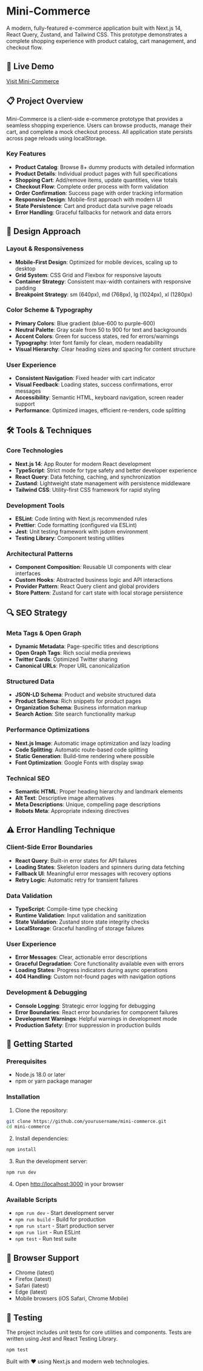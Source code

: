 # Mini-Commerce

A modern, fully-featured e-commerce application built with Next.js 14, React Query, Zustand, and Tailwind CSS. This prototype demonstrates a complete shopping experience with product catalog, cart management, and checkout flow.

## 🚀 Live Demo

[Visit Mini-Commerce](https://mini-commerce-theta-hazel.vercel.app/)

## 📋 Project Overview

Mini-Commerce is a client-side e-commerce prototype that provides a seamless shopping experience. Users can browse products, manage their cart, and complete a mock checkout process. All application state persists across page reloads using localStorage.

### Key Features

- **Product Catalog**: Browse 8+ dummy products with detailed information
- **Product Details**: Individual product pages with full specifications
- **Shopping Cart**: Add/remove items, update quantities, view totals
- **Checkout Flow**: Complete order process with form validation
- **Order Confirmation**: Success page with order tracking information
- **Responsive Design**: Mobile-first approach with modern UI
- **State Persistence**: Cart and product data survive page reloads
- **Error Handling**: Graceful fallbacks for network and data errors

## 🎨 Design Approach

### Layout & Responsiveness
- **Mobile-First Design**: Optimized for mobile devices, scaling up to desktop
- **Grid System**: CSS Grid and Flexbox for responsive layouts
- **Container Strategy**: Consistent max-width containers with responsive padding
- **Breakpoint Strategy**: sm (640px), md (768px), lg (1024px), xl (1280px)

### Color Scheme & Typography
- **Primary Colors**: Blue gradient (blue-600 to purple-600)
- **Neutral Palette**: Gray scale from 50 to 900 for text and backgrounds
- **Accent Colors**: Green for success states, red for errors/warnings
- **Typography**: Inter font family for clean, modern readability
- **Visual Hierarchy**: Clear heading sizes and spacing for content structure

### User Experience
- **Consistent Navigation**: Fixed header with cart indicator
- **Visual Feedback**: Loading states, success confirmations, error messages
- **Accessibility**: Semantic HTML, keyboard navigation, screen reader support
- **Performance**: Optimized images, efficient re-renders, code splitting

## 🛠 Tools & Techniques

### Core Technologies
- **Next.js 14**: App Router for modern React development
- **TypeScript**: Strict mode for type safety and better developer experience
- **React Query**: Data fetching, caching, and synchronization
- **Zustand**: Lightweight state management with persistence middleware
- **Tailwind CSS**: Utility-first CSS framework for rapid styling

### Development Tools
- **ESLint**: Code linting with Next.js recommended rules
- **Prettier**: Code formatting (configured via ESLint)
- **Jest**: Unit testing framework with jsdom environment
- **Testing Library**: Component testing utilities

### Architectural Patterns
- **Component Composition**: Reusable UI components with clear interfaces
- **Custom Hooks**: Abstracted business logic and API interactions
- **Provider Pattern**: React Query client and global providers
- **Store Pattern**: Zustand for cart state with local storage persistence

## 🔍 SEO Strategy

### Meta Tags & Open Graph
- **Dynamic Metadata**: Page-specific titles and descriptions
- **Open Graph Tags**: Rich social media previews
- **Twitter Cards**: Optimized Twitter sharing
- **Canonical URLs**: Proper URL canonicalization

### Structured Data
- **JSON-LD Schema**: Product and website structured data
- **Product Schema**: Rich snippets for product pages
- **Organization Schema**: Business information markup
- **Search Action**: Site search functionality markup

### Performance Optimizations
- **Next.js Image**: Automatic image optimization and lazy loading
- **Code Splitting**: Automatic route-based code splitting
- **Static Generation**: Build-time rendering where possible
- **Font Optimization**: Google Fonts with display swap

### Technical SEO
- **Semantic HTML**: Proper heading hierarchy and landmark elements
- **Alt Text**: Descriptive image alternatives
- **Meta Descriptions**: Unique, compelling page descriptions
- **Robots Meta**: Appropriate indexing directives

## ⚠️ Error Handling Technique

### Client-Side Error Boundaries
- **React Query**: Built-in error states for API failures
- **Loading States**: Skeleton loaders and spinners during data fetching
- **Fallback UI**: Meaningful error messages with recovery options
- **Retry Logic**: Automatic retry for transient failures

### Data Validation
- **TypeScript**: Compile-time type checking
- **Runtime Validation**: Input validation and sanitization
- **State Validation**: Zustand store state integrity checks
- **LocalStorage**: Graceful handling of storage failures

### User Experience
- **Error Messages**: Clear, actionable error descriptions
- **Graceful Degradation**: Core functionality available even with errors
- **Loading States**: Progress indicators during async operations
- **404 Handling**: Custom not-found pages with navigation options

### Development & Debugging
- **Console Logging**: Strategic error logging for debugging
- **Error Boundaries**: React error boundaries for component failures
- **Development Warnings**: Helpful warnings in development mode
- **Production Safety**: Error suppression in production builds

## 🚀 Getting Started

### Prerequisites
- Node.js 18.0 or later
- npm or yarn package manager

### Installation

1. Clone the repository:
```bash
git clone https://github.com/yourusername/mini-commerce.git
cd mini-commerce
```

2. Install dependencies:
```bash
npm install
```

3. Run the development server:
```bash
npm run dev
```

4. Open [http://localhost:3000](http://localhost:3000) in your browser

### Available Scripts

- `npm run dev` - Start development server
- `npm run build` - Build for production
- `npm run start` - Start production server
- `npm run lint` - Run ESLint
- `npm test` - Run test suite

## 📱 Browser Support

- Chrome (latest)
- Firefox (latest)
- Safari (latest)
- Edge (latest)
- Mobile browsers (iOS Safari, Chrome Mobile)

## 🧪 Testing

The project includes unit tests for core utilities and components. Tests are written using Jest and React Testing Library.

```bash
npm test
```


Built with ❤️ using Next.js and modern web technologies.
